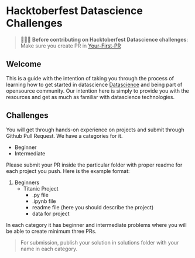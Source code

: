 # Hacktoberfest Datascience Challenges

> 🚨🚨🚨 **Before contributing on Hacktoberfest Datascience challenges**: Make sure you create PR in [
> Your-First-PR](https://github.com/Hacktoberfest-Nepal/Your-First-PR)

## Welcome

This is a guide with the intention of taking you through the process of learning how to get started in datascience [Datascience]() and being part of opensource community. Our intention here is simply to provide you with the resources and get as much as familiar with datascience technologies.

## Challenges

You will get through hands-on experience on projects and submit through Github Pull Request. We have a categories for it.

- Beginner
- Intermediate

Please submit your PR inside the particular folder with proper readme for each project you push. Here is the example format: 
1. Beginners
   - Titanic Project
     - .py file
     - .ipynb file
     -  readme file (here you should describe the project)
     -  data for project

In each category it has beginner and intermediate problems where you will be able to create minimum three PRs.

> For submission, publish your solution in solutions folder with your name in each category.
